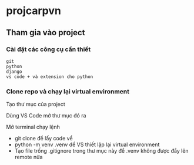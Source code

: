 # projcarpvn

## Tham gia vào project

### Cài đặt các công cụ cần thiết
```
git
python
django 
vs code + và extension cho python
```

### Clone repo và chạy lại virtual environment
Tạo thư mục của project

Dùng VS Code mở thư mục đó ra

Mở terminal chạy lệnh 
- git clone để lấy code về
- python -m venv .venv để VS thiết lập lại virtual environment
- Tạo file trống .gitignore trong thư mục này để .venv không được đẩy lên remote nữa 


